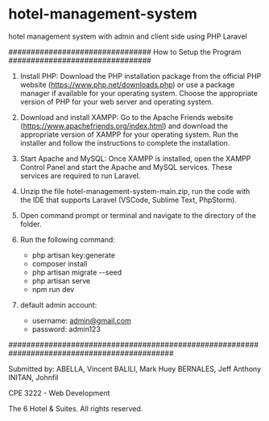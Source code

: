 # hotel-management-system
hotel management system with admin and client side using PHP Laravel

################################ How to Setup the Program ################################

1. Install PHP: Download the PHP installation package from the official PHP website (https://www.php.net/downloads.php) or use a package manager if available for your operating system. Choose the appropriate version of PHP for your web server and operating system.

2. Download and install XAMPP: Go to the Apache Friends website (https://www.apachefriends.org/index.html) and download the appropriate version of XAMPP for your operating system. Run the installer and follow the instructions to complete the installation.

3. Start Apache and MySQL: Once XAMPP is installed, open the XAMPP Control Panel and start the Apache and MySQL services. These services are required to run Laravel.

4. Unzip the file hotel-management-system-main.zip, run the code with the IDE that supports Laravel (VSCode, Sublime Text, PhpStorm).

5. Open command prompt or terminal and navigate to the directory of the folder.

6. Run the following command:
	- php artisan key:generate
	- composer install
	- php artisan migrate --seed
	- php artisan serve
	- npm run dev

7. default admin account:
	- username: admin@gmail.com
	- password: admin123

#############################################################################################

Submitted by:
ABELLA, Vincent
BALILI, Mark Huey
BERNALES, Jeff Anthony
INITAN, Johnfil

CPE 3222 - Web Development

The 6 Hotel & Suites. All rights reserved.
